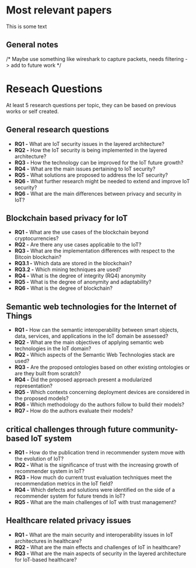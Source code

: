 <!---
SPDX-License-Identifier: CC-BY-4.0

Copyright (c) 2023 Nelson Vieira

@author Nelson Vieira <2080511@student.uma.pt>
@license CC-BY-4.0 <https://creativecommons.org/licenses/by/4.0/legalcode.txt>
--->
# Most relevant papers

This is some text

## General notes

/* Maybe use something like wireshark to capture packets, needs filtering -> add to future work */

# Reseach Questions

At least 5 research questions per topic, they can be based on previous works or self created.

## General research questions

- **RQ1 -** What are IoT security issues in the layered architecture?
- **RQ2 -** How the IoT security is being implemented in the layered architecture?
- **RQ3 -** How the technology can be improved for the IoT future growth?
- **RQ4 -** What are the main issues pertaining to IoT security?
- **RQ5 -** What solutions are proposed to address the IoT security?
- **RQ6 -** What further research might be needed to extend and improve IoT security?
- **RQ6 -** What are the main differences between privacy and security in IoT?

## Blockchain based privacy for IoT

- **RQ1 -** What are the use cases of the blockchain beyond cryptocurrencies?
- **RQ2 -** Are there any use cases applicable to the IoT?
- **RQ3 -** What are the implementation differences with respect to the Bitcoin blockchain?
- **RQ3.1 -** Which data are stored in the blockchain?
- **RQ3.2 -** Which mining techniques are used?
- **RQ4 -** What is the degree of integrity (RQ4) anonymity
- **RQ5 -** What is the degree of anonymity and adaptability?
- **RQ6 -** What is the degree of blockchain?

## Semantic web technologies for the Internet of Things

- **RQ1 -** How can the semantic interoperability between smart objects, data, services, and applications in the IoT domain be assessed?
- **RQ2 -** What are the main objectives of applying semantic web technologies in the IoT domain?
- **RQ2 -** Which aspects of the Semantic Web Technologies stack are used?
- **RQ3 -** Are the proposed ontologies based on other existing ontologies or are they built from scratch?
- **RQ4 -** Did the proposed approach present a modularized representation?
- **RQ5 -** Which contexts concerning deployment devices are considered in the proposed models?
- **RQ6 -** Which methodology do the authors follow to build their models?
- **RQ7 -** How do the authors evaluate their models?

## critical challenges through future community- based IoT system

- **RQ1 -** How do the publication trend in recommender system move with the evolution of IoT?
- **RQ2 -** What is the significance of trust with the increasing growth of recommender system in IoT?
- **RQ3 -** How much do current trust evaluation techniques meet the recommendation metrics in the IoT field?
- **RQ4 -** Which defects and solutions were identified on the side of a recommender system for future trends in IoT?
- **RQ5 -** What are the main challenges of IoT with trust management?

## Healthcare related privacy issues

- **RQ1 -** What are the main security and interoperability issues in IoT architectures in healthcare?
- **RQ2 -** What are the main effects and challenges of IoT in healthcare?
- **RQ3 -** What are the main aspects of security in the layered architecture for IoT-based healthcare?
